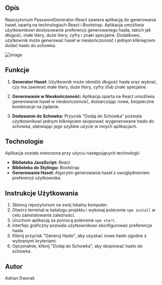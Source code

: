 ## Opis

Repozytorium PasswordGenerator-React zawiera aplikację do generowania haseł, opartą na technologiach React i Bootstrap. Aplikacja umożliwia użytkownikowi dostosowanie preferencji generowanego hasła, takich jak długość, małe litery, duże litery, cyfry i znaki specjalne. Dodatkowo, użytkownik może generować haseł w nieskończoność i jednym kliknięciem dodać hasło do schowka.

![image](https://github.com/Dworianek/password_generator/assets/45004601/77196c82-14a7-4308-b98c-debc9070bbe6)

## Funkcje

1. **Generator Haseł:** Użytkownik może określić długość hasła oraz wybrać, czy ma zawierać małe litery, duże litery, cyfry i/lub znaki specjalne.

2. **Generowanie w Nieskończoność:** Aplikacja oparta na React umożliwia generowanie haseł w nieskończoność, dostarczając nowe, bezpieczne kombinacje na żądanie.

3. **Dodawanie do Schowka:** Przycisk "Dodaj do Schowka" pozwala użytkownikowi jednym kliknięciem skopiować wygenerowane hasło do schowka, ułatwiając jego szybkie użycie w innych aplikacjach.

## Technologie

Aplikacja została stworzona przy użyciu następujących technologii:

- **Biblioteka JavaScript:** React
- **Biblioteka do Stylingu:** Bootstrap
- **Generowanie Haseł:** Algorytm generowania haseł z uwzględnieniem preferencji użytkownika.

## Instrukcje Użytkowania

1. Sklonuj repozytorium na swój lokalny komputer.
2. Otwórz terminal w katalogu projektu i wykonaj polecenie `npm install` w celu zainstalowania zależności.
3. Uruchom aplikację za pomocą polecenia `npm start`.
4. Interfejs graficzny pozwala użytkownikowi skonfigurować preferencje hasła.
5. Kliknij przycisk "Generuj Hasło", aby uzyskać nowe hasło zgodne z wybranymi kryteriami.
6. Opcjonalnie, kliknij "Dodaj do Schowka", aby skopiować hasło do schowka.

## Autor
Adrian Dworak
